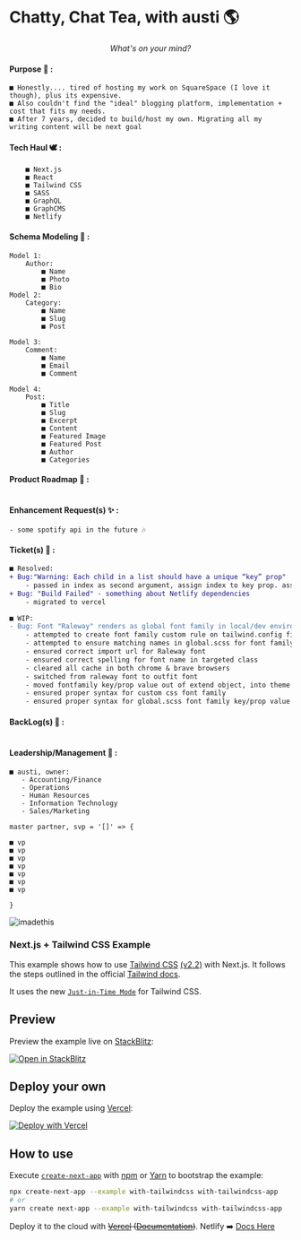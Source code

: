 # Chatty, Chat Tea, with austi   🌎

<em><div align=center> What's on your mind?</em></div>

#### Purpose 📜  : 

    ■ Honestly.... tired of hosting my work on SquareSpace (I love it though), plus its expensive. 
    ■ Also couldn't find the "ideal" blogging platform, implementation + cost that fits my needs. 
    ■ After 7 years, decided to build/host my own. Migrating all my writing content will be next goal

#### Tech Haul 🕊️ :
``` 
    ■ Next.js
    ■ React
    ■ Tailwind CSS
    ■ SASS
    ■ GraphQL
    ■ GraphCMS
    ■ Netlify
```

#### Schema Modeling 🦌 : 
```
Model 1:
    Author:
        ■ Name
        ■ Photo
        ■ Bio
Model 2:
    Category:
        ■ Name
        ■ Slug
        ■ Post
        
Model 3:
    Comment:
        ■ Name
        ■ Email
        ■ Comment

Model 4:
    Post: 
        ■ Title
        ■ Slug
        ■ Excerpt
        ■ Content
        ■ Featured Image
        ■ Featured Post
        ■ Author
        ■ Categories
```
#### Product Roadmap 🐎 :
```

```

#### Enhancement Request(s) ✨ : 
```
- some spotify api in the future 🎶

```

#### Ticket(s) 🦄 : 
```diff
■ Resolved:
+ Bug:"Warning: Each child in a list should have a unique “key” prop"
    - passed in index as second argument, assign index to key prop. assigned node to post prop
+ Bug: "Build Failed" - something about Netlify dependencies 
    - migrated to vercel

■ WIP: 
- Bug: Font "Raleway" renders as global font family in local/dev environment. But prod renders "Playfair" as entire font family instead.
    - attempted to create font family custom rule on tailwind.config file for raleway
    - attempted to ensure matching names in global.scss for font family key/prop
    - ensured correct import url for Raleway font
    - ensured correct spelling for font name in targeted class
    - cleared all cache in both chrome & brave browsers
    - switched from raleway font to outfit font
    - moved fontfamily key/prop value out of extend object, into theme object via tailwind.config
    - ensured proper syntax for custom css font family
    - ensured proper syntax for global.scss font family key/prop value

```

#### BackLog(s) 👾 :
```

```

#### Leadership/Management 🏰 : 
```
■ austi, owner:
   - Accounting/Finance
   - Operations
   - Human Resources
   - Information Technology 
   - Sales/Marketing

master partner, svp = '[]' => {
   
■ vp
■ vp
■ vp
■ vp
■ vp
■ vp 
■ vp

}

```


![imadethis](https://user-images.githubusercontent.com/78833034/143502621-a0259c43-747e-4321-a909-76ff2726391f.jpg)



### Next.js + Tailwind CSS Example

This example shows how to use [Tailwind CSS](https://tailwindcss.com/) [(v2.2)](https://blog.tailwindcss.com/tailwindcss-2-2) with Next.js. It follows the steps outlined in the official [Tailwind docs](https://tailwindcss.com/docs/guides/nextjs).

It uses the new [`Just-in-Time Mode`](https://tailwindcss.com/docs/just-in-time-mode) for Tailwind CSS.

## Preview

Preview the example live on [StackBlitz](http://stackblitz.com/):

[![Open in StackBlitz](https://developer.stackblitz.com/img/open_in_stackblitz.svg)](https://stackblitz.com/github/vercel/next.js/tree/canary/examples/with-tailwindcss)

## Deploy your own

Deploy the example using [Vercel](https://vercel.com?utm_source=github&utm_medium=readme&utm_campaign=next-example):

[![Deploy with Vercel](https://vercel.com/button)](https://vercel.com/new/git/external?repository-url=https://github.com/vercel/next.js/tree/canary/examples/with-tailwindcss&project-name=with-tailwindcss&repository-name=with-tailwindcss)

## How to use

Execute [`create-next-app`](https://github.com/vercel/next.js/tree/canary/packages/create-next-app) with [npm](https://docs.npmjs.com/cli/init) or [Yarn](https://yarnpkg.com/lang/en/docs/cli/create/) to bootstrap the example:

```bash
npx create-next-app --example with-tailwindcss with-tailwindcss-app
# or
yarn create next-app --example with-tailwindcss with-tailwindcss-app
```

Deploy it to the cloud with <s>[Vercel](https://vercel.com/new?utm_source=github&utm_medium=readme&utm_campaign=next-example) ([Documentation](https://nextjs.org/docs/deployment))</s>. Netlify ➡️   [Docs Here](https://www.netlify.com/blog/2016/09/29/a-step-by-step-guide-deploying-on-netlify/)
